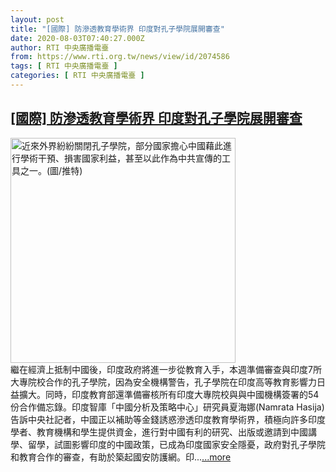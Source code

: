 ```yaml
---
layout: post
title: "[國際] 防滲透教育學術界 印度對孔子學院展開審查"
date: 2020-08-03T07:40:27.000Z
author: RTI 中央廣播電臺
from: https://www.rti.org.tw/news/view/id/2074586
tags: [ RTI 中央廣播電臺 ]
categories: [ RTI 中央廣播電臺 ]
---
```

<!--1596440427000-->
[[國際] 防滲透教育學術界 印度對孔子學院展開審查](https://www.rti.org.tw/news/view/id/2074586)
------

<div>
<img src="https://static.rti.org.tw/assets/thumbnails/2020/05/08/afbf46710bec6ba53f25a23e3739c707.jpg" width="360" alt="近來外界紛紛關閉孔子學院，部分國家擔心中國藉此進行學術干預、損害國家利益，甚至以此作為中共宣傳的工具之一。(圖/推特)" title="近來外界紛紛關閉孔子學院，部分國家擔心中國藉此進行學術干預、損害國家利益，甚至以此作為中共宣傳的工具之一。(圖/推特)"><br>繼在經濟上抵制中國後，印度政府將進一步從教育入手，本週準備審查與印度7所大專院校合作的孔子學院，因為安全機構警告，孔子學院在印度高等教育影響力日益擴大。同時，印度教育部還準備審核所有印度大專院校與與中國機構簽署的54份合作備忘錄。印度智庫「中國分析及策略中心」研究員夏海娜(Namrata Hasija)告訴中央社記者，中國正以補助等金錢誘惑滲透印度教育學術界，積極向許多印度學者、教育機構和學生提供資金，進行對中國有利的研究、出版或邀請到中國講學、留學，試圖影響印度的中國政策，已成為印度國家安全隱憂，政府對孔子學院和教育合作的審查，有助於築起國安防護網。印...<a target="_blank" href="https://www.rti.org.tw/news/view/id/2074586">...more</a>
</div>
